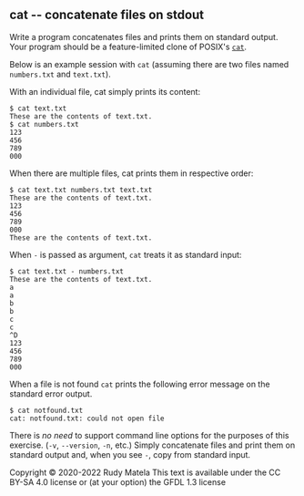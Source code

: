 cat -- concatenate files on stdout
----------------------------------

Write a program concatenates files and prints them on standard output.
Your program should be a feature-limited clone of POSIX's [`cat`].

[`cat`]: https://linux.die.net/man/1/cat

Below is an example session with `cat`
(assuming there are two files named `numbers.txt` and `text.txt`).

With an individual file, cat simply prints its content:

	$ cat text.txt
	These are the contents of text.txt.
	$ cat numbers.txt
	123
	456
	789
	000

When there are multiple files, cat prints them in respective order:

	$ cat text.txt numbers.txt text.txt
	These are the contents of text.txt.
	123
	456
	789
	000
	These are the contents of text.txt.

When `-` is passed as argument, `cat` treats it as standard input:

	$ cat text.txt - numbers.txt
	These are the contents of text.txt.
	a
	a
	b
	b
	c
	c
	^D
	123
	456
	789
	000

When a file is not found `cat` prints the following error message on the
standard error output.

	$ cat notfound.txt
	cat: notfound.txt: could not open file

There is _no need_ to support command line options for the purposes of this exercise.
(`-v`, `--version`, `-n`, etc.)
Simply concatenate files and print them on standard output
and, when you see `-`, copy from standard input.


Copyright © 2020-2022  Rudy Matela
This text is available under the CC BY-SA 4.0 license
or (at your option) the GFDL 1.3 license
